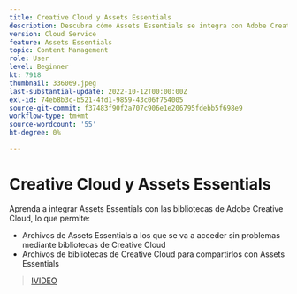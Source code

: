 ```yaml
---
title: Creative Cloud y Assets Essentials
description: Descubra cómo Assets Essentials se integra con Adobe Creative Cloud.
version: Cloud Service
feature: Assets Essentials
topic: Content Management
role: User
level: Beginner
kt: 7918
thumbnail: 336069.jpeg
last-substantial-update: 2022-10-12T00:00:00Z
exl-id: 74eb8b3c-b521-4fd1-9859-43c06f754005
source-git-commit: f37483f90f2a707c906e1e206795fdebb5f698e9
workflow-type: tm+mt
source-wordcount: '55'
ht-degree: 0%

---
```


# Creative Cloud y Assets Essentials

Aprenda a integrar Assets Essentials con las bibliotecas de Adobe Creative Cloud, lo que permite:

+ Archivos de Assets Essentials a los que se va a acceder sin problemas mediante bibliotecas de Creative Cloud
+ Archivos de bibliotecas de Creative Cloud para compartirlos con Assets Essentials

>[!VIDEO](https://video.tv.adobe.com/v/336069/?quality=12&learn=on)
